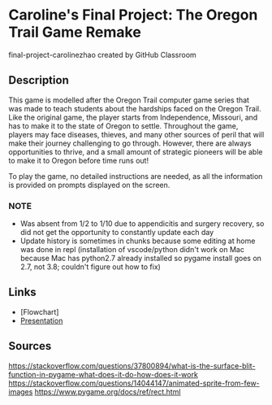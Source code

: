 # Caroline's Final Project: The Oregon Trail Game Remake
final-project-carolinezhao created by GitHub Classroom

## Description
This game is modelled after the Oregon Trail computer game series that was made to teach students about the hardships faced on the Oregon Trail. Like the original game, the player starts from Independence, Missouri, and has to make it to the state of Oregon to settle. Throughout the game, players may face diseases, thieves, and many other sources of peril that will make their journey challenging to go through. However, there are always opportunities to thrive, and a small amount of strategic pioneers will be able to make it to Oregon before time runs out!

To play the game, no detailed instructions are needed, as all the information is provided on prompts displayed on the screen.

### NOTE
* Was absent from 1/2 to 1/10 due to appendicitis and surgery recovery, so did not get the opportunity to constantly update each day
* Update history is sometimes in chunks because some editing at home was done in repl (installation of vscode/python didn't work on Mac because Mac has python2.7 already installed so pygame install goes on 2.7, not 3.8; couldn't figure out how to fix)

## Links
* [Flowchart]
* [Presentation](https://docs.google.com/presentation/d/15c00wfT_Vy9LAfiicBnaiokbrRpcLzGVXo6mnPK4l5w/edit?usp=sharing)

## Sources
https://stackoverflow.com/questions/37800894/what-is-the-surface-blit-function-in-pygame-what-does-it-do-how-does-it-work
https://stackoverflow.com/questions/14044147/animated-sprite-from-few-images
https://www.pygame.org/docs/ref/rect.html
